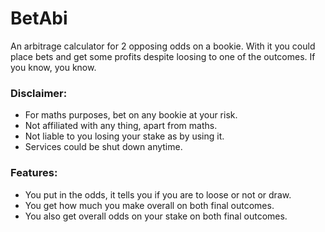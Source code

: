 # BetAbi
An arbitrage calculator for 2 opposing odds on a bookie. With it you could place bets and get some profits despite loosing to one of the outcomes. If you know, you know.

### Disclaimer:
- For maths purposes, bet on any bookie at your risk.
- Not affiliated with any thing, apart from maths.
- Not liable to you losing your stake as by using it.
- Services could be shut down anytime.

### Features:
- You put in the odds, it tells you if you are to loose or not or draw.
- You get how much you make overall on both final outcomes.
- You also get overall odds on your stake on both final outcomes.
